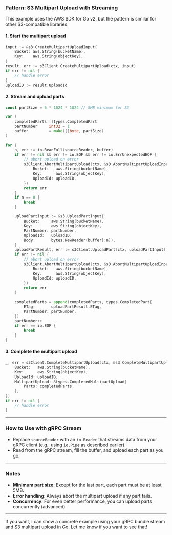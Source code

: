 ### Pattern: S3 Multipart Upload with Streaming

This example uses the AWS SDK for Go v2, but the pattern is similar for other S3-compatible libraries.
#### 1. Start the multipart upload

```go
input := &s3.CreateMultipartUploadInput{
    Bucket: aws.String(bucketName),
    Key:    aws.String(objectKey),
}
result, err := s3Client.CreateMultipartUpload(ctx, input)
if err != nil {
    // handle error
}
uploadID := result.UploadId
```
#### 2. Stream and upload parts

```go
const partSize = 5 * 1024 * 1024 // 5MB minimum for S3

var (
    completedParts []types.CompletedPart
    partNumber     int32 = 1
    buffer         = make([]byte, partSize)
)

for {
    n, err := io.ReadFull(sourceReader, buffer)
    if err != nil && err != io.EOF && err != io.ErrUnexpectedEOF {
        // abort upload on error
        s3Client.AbortMultipartUpload(ctx, &s3.AbortMultipartUploadInput{
            Bucket:   aws.String(bucketName),
            Key:      aws.String(objectKey),
            UploadId: uploadID,
        })
        return err
    }
    if n == 0 {
        break
    }

    uploadPartInput := &s3.UploadPartInput{
        Bucket:     aws.String(bucketName),
        Key:        aws.String(objectKey),
        PartNumber: partNumber,
        UploadId:   uploadID,
        Body:       bytes.NewReader(buffer[:n]),
    }
    uploadPartResult, err := s3Client.UploadPart(ctx, uploadPartInput)
    if err != nil {
        // abort upload on error
        s3Client.AbortMultipartUpload(ctx, &s3.AbortMultipartUploadInput{
            Bucket:   aws.String(bucketName),
            Key:      aws.String(objectKey),
            UploadId: uploadID,
        })
        return err
    }

    completedParts = append(completedParts, types.CompletedPart{
        ETag:       uploadPartResult.ETag,
        PartNumber: partNumber,
    })
    partNumber++
    if err == io.EOF {
        break
    }
}
```

#### 3. Complete the multipart upload

```go
_, err = s3Client.CompleteMultipartUpload(ctx, &s3.CompleteMultipartUploadInput{
    Bucket:   aws.String(bucketName),
    Key:      aws.String(objectKey),
    UploadId: uploadID,
    MultipartUpload: &types.CompletedMultipartUpload{
        Parts: completedParts,
    },
})
if err != nil {
    // handle error
}
```

---

### How to Use with gRPC Stream

- Replace `sourceReader` with an `io.Reader` that streams data from your gRPC client (e.g., using `io.Pipe` as described earlier).
- Read from the gRPC stream, fill the buffer, and upload each part as you go.

---

### Notes

- **Minimum part size**: Except for the last part, each part must be at least 5MB.
- **Error handling**: Always abort the multipart upload if any part fails.
- **Concurrency**: For even better performance, you can upload parts concurrently (advanced).

---

If you want, I can show a concrete example using your gRPC bundle stream and S3 multipart upload in Go. Let me know if you want to see that!
